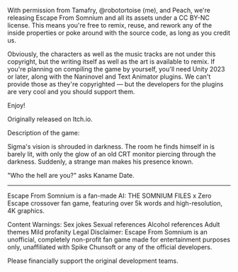 With permission from Tamafry, @robotortoise (me), and Peach, we're releasing Escape From Somnium and all its assets under a CC BY-NC license. This means you're free to remix, reuse, and rework any of the inside properties or poke around with the source code, as long as you credit us.

Obviously, the characters as well as the music tracks are not under this copyright, but the writing itself as well as the art is available to remix. If you're planning on compiling the game by yourself, you'll need Unity 2023 or later, along with the Naninovel and Text Animator plugins. We can't provide those as they're copyrighted — but the developers for the plugins are very cool and you should support them.

Enjoy!

Originally released on Itch.io.


Description of the game:

Sigma's vision is shrouded in darkness.  The room he finds himself in is barely lit, with only the glow of an old CRT monitor piercing through the darkness.  Suddenly, a strange man makes his presence known. 

"Who the hell are you?" asks Kaname Date.

----------------------

Escape From Somnium is a fan-made AI: THE SOMNIUM FILES x Zero Escape crossover fan game, featuring over 5k words and high-resolution, 4K graphics.

Content Warnings:
Sex jokes
Sexual references
Alcohol references
Adult themes
Mild profanity
Legal Disclaimer:
Escape From Somnium is an unofficial, completely non-profit fan game made for entertainment purposes only, unaffiliated with Spike Chunsoft or any of the official developers.

Please financially support the original development teams.

